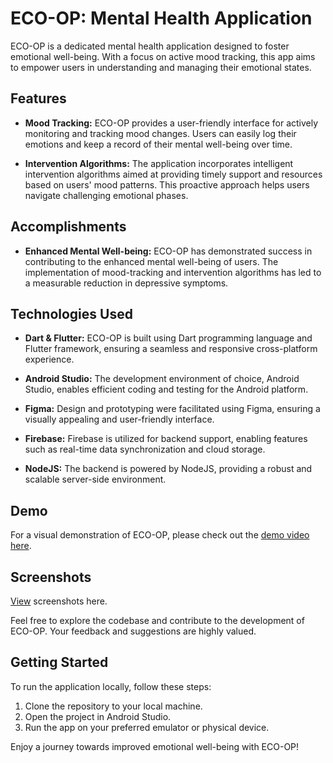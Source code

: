 # ECO-OP: Mental Health Application

ECO-OP is a dedicated mental health application designed to foster emotional well-being. With a focus on active mood tracking, this app aims to empower users in understanding and managing their emotional states.

## Features

- **Mood Tracking:** ECO-OP provides a user-friendly interface for actively monitoring and tracking mood changes. Users can easily log their emotions and keep a record of their mental well-being over time.

- **Intervention Algorithms:** The application incorporates intelligent intervention algorithms aimed at providing timely support and resources based on users' mood patterns. This proactive approach helps users navigate challenging emotional phases.

## Accomplishments

- **Enhanced Mental Well-being:** ECO-OP has demonstrated success in contributing to the enhanced mental well-being of users. The implementation of mood-tracking and intervention algorithms has led to a measurable reduction in depressive symptoms.

## Technologies Used

- **Dart & Flutter:** ECO-OP is built using Dart programming language and Flutter framework, ensuring a seamless and responsive cross-platform experience.

- **Android Studio:** The development environment of choice, Android Studio, enables efficient coding and testing for the Android platform.

- **Figma:** Design and prototyping were facilitated using Figma, ensuring a visually appealing and user-friendly interface.

- **Firebase:** Firebase is utilized for backend support, enabling features such as real-time data synchronization and cloud storage.

- **NodeJS:** The backend is powered by NodeJS, providing a robust and scalable server-side environment.

## Demo

For a visual demonstration of ECO-OP, please check out the [demo video here](https://drive.google.com/file/d/1qlrgkZVdA4PInZjYcqhwkgZ45fOTzQNw/view?usp=sharing).

## Screenshots

[View](https://drive.google.com/drive/folders/1yfy957H3EqY34o92cX6lTn-NLX2qKVSV?usp=sharing) screenshots here.

Feel free to explore the codebase and contribute to the development of ECO-OP. Your feedback and suggestions are highly valued.

## Getting Started

To run the application locally, follow these steps:

1. Clone the repository to your local machine.
2. Open the project in Android Studio.
3. Run the app on your preferred emulator or physical device.

Enjoy a journey towards improved emotional well-being with ECO-OP!
